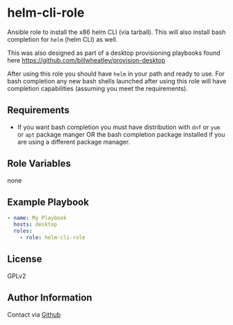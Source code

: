 helm-cli-role
===============
Ansible role to install the x86 helm CLI (via tarball). This will also install bash completion for `helm` (helm CLI) as well.

This was also designed as part of a desktop provisioning playbooks found here <https://github.com/billwheatley/provision-desktop>

After using this role you should have `helm` in your path and ready to use.  For bash completion any new bash shells launched after using this role will have completion capabilities (assuming you meet the requirements).

Requirements
------------

- If you want bash completion you must have distribution with `dnf` or `yum` or `apt` package manger OR the bash completion package installed if you are using a different package manager.

Role Variables
--------------

none

Example Playbook
----------------

```yaml
- name: My Playbook
  hosts: desktop
  roles:
    - role: helm-cli-role
```

License
-------

GPLv2

Author Information
------------------

Contact via [Github](https://github.com/billwheatley/)